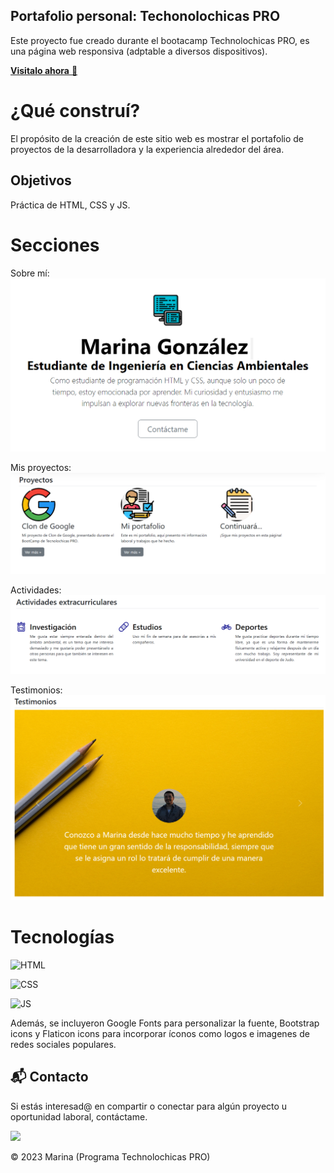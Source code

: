 ## Portafolio personal: Techonolochicas PRO
Este proyecto fue creado durante el bootacamp Technolochicas PRO, es una página web responsiva (adptable a diversos dispositivos).

<a href="https://sage-biscuit-2ea8cd.netlify.app/" target="_blank">**Visitalo ahora** 🚀</a>

# ¿Qué construí?
El propósito de la creación de este sitio web es mostrar el portafolio de proyectos de la desarrolladora y la experiencia alrededor del área.

## Objetivos
Práctica de HTML, CSS y JS. 

# Secciones
Sobre mí:
![Alt text](assets/image.png)

Mis proyectos:
![Alt text](assets/proyectos.png)

Actividades:
![Alt text](assets/actividades.png)

Testimonios:
![Alt text](assets/testimonios.png)

# Tecnologías

![HTML](https://img.shields.io/badge/html5%20-%23E34F26.svg?&style=for-the-badge&logo=html5&logoColor=white)

![CSS](https://img.shields.io/badge/css3%20-%231572B6.svg?&style=for-the-badge&logo=css3&logoColor=white)

![JS](https://img.shields.io/badge/javascript%20-%23323330.svg?&style=for-the-badge&logo=javascript&logoColor=%23F7DF1E)

Además, se incluyeron Google Fonts para personalizar la fuente, Bootstrap icons y Flaticon icons para incorporar íconos como logos e imagenes de redes sociales populares.

## 📬 Contacto
Si estás interesad@ en compartir o conectar para algún proyecto u oportunidad laboral, contáctame.

<a href="https://www.linkedin.com/in/marina-gonzalez-p17/"><img src="https://www.felberpr.com/wp-content/uploads/linkedin-logo.png" width="30"></img></a>

© 2023 Marina (Programa Technolochicas PRO)

